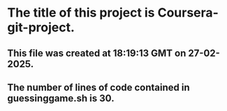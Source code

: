 # The title of this project is Coursera-git-project.
## This file was created at 18:19:13 GMT on 27-02-2025.
## The number of lines of code contained in guessinggame.sh is 30.
